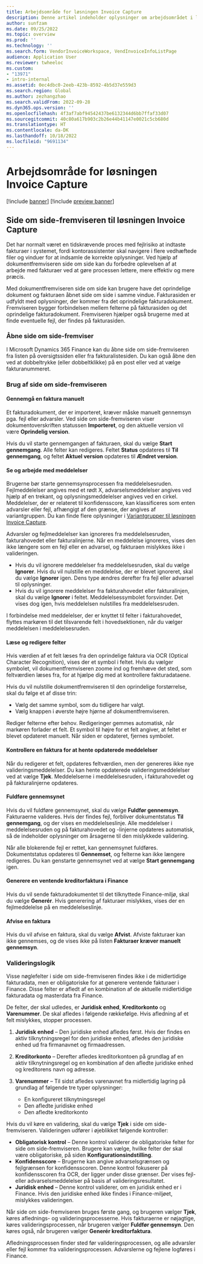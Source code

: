```yaml
---
title: Arbejdsområde for løsningen Invoice Capture
description: Denne artikel indeholder oplysninger om arbejdsområdet i løsningen Invoice Capture.
author: sunfzam
ms.date: 09/25/2022
ms.topic: overview
ms.prod: ''
ms.technology: ''
ms.search.form: VendorInvoiceWorkspace, VendInvoiceInfoListPage
audience: Application User
ms.reviewer: twheeloc
ms.custom:
- "13971"
- intro-internal
ms.assetid: 0ec4dbc0-2eeb-423b-8592-4b5d37e559d3
ms.search.region: Global
ms.author: zezhangzhao
ms.search.validFrom: 2022-09-28
ms.dyn365.ops.version: ''
ms.openlocfilehash: 4f3af7abf94542437be6132344d6bb7ffaf33d07
ms.sourcegitcommit: 40c80a617b903c2b26e44b41147e0021c5cb680d
ms.translationtype: HT
ms.contentlocale: da-DK
ms.lasthandoff: 10/18/2022
ms.locfileid: "9691134"
---
```

# <a name="invoice-capture-solution-workspace"></a>Arbejdsområde for løsningen Invoice Capture

[!include [banner](../includes/banner.md)]
[!include [preview banner](../includes/preview-banner.md)]

## <a name="side-by-side-viewer-for-the-invoice-capture-solution"></a>Side om side-fremviseren til løsningen Invoice Capture

Det har normalt været en tidskrævende proces med fejlrisiko at indtaste fakturaer i systemet, fordi kontorassistenter skal navigere i flere vedhæftede filer og vinduer for at indsamle de korrekte oplysninger. Ved hjælp af dokumentfremviseren side om side kan du forbedre oplevelsen af at arbejde med fakturaer ved at gøre processen lettere, mere effektiv og mere præcis.

Med dokumentfremviseren side om side kan brugere have det oprindelige dokument og fakturaen åbnet side om side i samme vindue. Fakturasiden er udfyldt med oplysninger, der kommer fra det oprindelige fakturadokument. Fremviseren bygger forbindelsen mellem felterne på fakturasiden og det oprindelige fakturadokument. Fremviseren hjælper også brugerne med at finde eventuelle fejl, der findes på fakturasiden.

### <a name="open-the-side-by-side-viewer"></a>Åbne side om side-fremviser

I Microsoft Dynamics 365 Finance kan du åbne side om side-fremviseren fra listen på oversigtssiden eller fra fakturalistesiden. Du kan også åbne den ved at dobbeltrykke (eller dobbeltklikke) på en post eller ved at vælge fakturanummeret.

### <a name="using-the-side-by-side-viewer"></a>Brug af side om side-fremviseren

#### <a name="manually-review-an-invoice"></a>Gennemgå en faktura manuelt

Et fakturadokument, der er importeret, kræver måske manuelt gennemsyn pga. fejl eller advarsler. Ved side om side-fremviseren viser dokumentoverskriften statussen **Importeret**, og den aktuelle version vil være **Oprindelig version**.

Hvis du vil starte gennemgangen af fakturaen, skal du vælge **Start gennemgang**. Alle felter kan redigeres. Feltet **Status** opdateres til **Til gennemgang**, og feltet **Aktuel version** opdateres til **Ændret version**.

#### <a name="view-and-work-with-messages"></a>Se og arbejde med meddelelser

Brugerne bør starte gennemsynsprocessen fra meddelelsesruden. Fejlmeddelelser angives med et rødt X, advarselsmeddelelser angives ved hjælp af en trekant, og oplysningsmeddelelser angives ved en cirkel. Meddelelser, der er relateret til konfidensscore, kan klassificeres som enten advarsler eller fejl, afhængigt af den grænse, der angives af variantgruppen. Du kan finde flere oplysninger i [Variantgrupper til løsningen Invoice Capture](invoice-capture-config-group.md).

Advarsler og fejlmeddelelser kan ignoreres fra meddelelsesruden, fakturahovedet eller fakturalinjerne. Når en meddelelse ignoreres, vises den ikke længere som en fejl eller en advarsel, og fakturaen mislykkes ikke i valideringen.

- Hvis du vil ignorere meddelelser fra meddelelsesruden, skal du vælge **Ignorer**. Hvis du vil nulstille en meddelelse, der er blevet ignoreret, skal du vælge **Ignorer** igen. Dens type ændres derefter fra fejl eller advarsel til oplysninger.
- Hvis du vil ignorere meddelelser fra fakturahovedet eller fakturalinjen, skal du vælge **Ignorer** i feltet. Meddelelsessymbolet forsvinder. Det vises dog igen, hvis meddelelsen nulstilles fra meddelelsesruden.

I forbindelse med meddelelser, der er knyttet til felter i fakturahovedet, flyttes markøren til det tilsvarende felt i hovedsektionen, når du vælger meddelelsen i meddelelsesruden.

#### <a name="proofread-and-edit-fields"></a>Læse og redigere felter

Hvis værdien af et felt læses fra den oprindelige faktura via OCR (Optical Character Recognition), vises der et symbol i feltet. Hvis du vælger symbolet, vil dokumentfremviseren zoome ind og fremhæve det sted, som feltværdien læses fra, for at hjælpe dig med at kontrollere fakturadataene.

Hvis du vil nulstille dokumentfremviseren til den oprindelige forstørrelse, skal du følge et af disse trin:

- Vælg det samme symbol, som du tidligere har valgt.
- Vælg knappen i øverste højre hjørne af dokumentfremviseren.

Rediger felterne efter behov. Redigeringer gemmes automatisk, når markøren forlader et felt. Et symbol til højre for et felt angiver, at feltet er blevet opdateret manuelt. Når siden er opdateret, fjernes symbolet.

#### <a name="check-an-invoice-to-get-up-to-date-messages"></a>Kontrollere en faktura for at hente opdaterede meddelelser

Når du redigerer et felt, opdateres feltværdien, men der genereres ikke nye valideringsmeddelelser. Du kan hente opdaterede valideringsmeddelelser ved at vælge **Tjek**. Meddelelserne i meddelelsesruden, i fakturahovedet og på fakturalinjerne opdateres.

#### <a name="complete-the-review"></a>Fuldføre gennemsynet

Hvis du vil fuldføre gennemsynet, skal du vælge **Fuldfør gennemsyn**. Fakturaerne valideres. Hvis der findes fejl, forbliver dokumentstatus **Til gennemgang**, og der vises en meddelelseslinje. Alle meddelelser i meddelelsesruden og på fakturahovedet og -linjerne opdateres automatisk, så de indeholder oplysninger om årsagerne til den mislykkede validering.

Når alle blokerende fejl er rettet, kan gennemsynet fuldføres. Dokumentstatus opdateres til **Gennemset**, og felterne kan ikke længere redigeres. Du kan genstarte gennemsynet ved at vælge **Start gennemgang** igen.

#### <a name="generate-a-pending-vendor-invoice-in-finance"></a>Generere en ventende kreditorfaktura i Finance

Hvis du vil sende fakturadokumentet til det tilknyttede Finance-miljø, skal du vælge **Generér**. Hvis generering af fakturaer mislykkes, vises der en fejlmeddelelse på en meddelelseslinje.

#### <a name="void-an-invoice"></a>Afvise en faktura

Hvis du vil afvise en faktura, skal du vælge **Afvist**. Afviste fakturaer kan ikke gennemses, og de vises ikke på listen **Fakturaer kræver manuelt gennemsyn**.

### <a name="validation-logic"></a>Valideringslogik

Visse nøglefelter i side om side-fremviseren findes ikke i de midlertidige fakturadata, men er obligatoriske for at generere ventende fakturaer i Finance. Disse felter er afledt af en kombination af de aktuelle midlertidige fakturadata og masterdata fra Finance.

De felter, der skal udledes, er **Juridisk enhed**, **Kreditorkonto** og **Varenummer**. De skal afledes i følgende rækkefølge. Hvis afledning af et felt mislykkes, stopper processen.

1. **Juridisk enhed** – Den juridiske enhed afledes først. Hvis der findes en aktiv tilknytningsregel for den juridiske enhed, afledes den juridiske enhed ud fra firmanavnet og firmaadressen.
2. **Kreditorkonto** – Derefter afledes kreditorkontoen på grundlag af en aktiv tilknytningsregel og en kombination af den afledte juridiske enhed og kreditorens navn og adresse.
3. **Varenummer** – Til sidst afledes varenavnet fra midlertidig lagring på grundlag af følgende tre typer oplysninger:

    - En konfigureret tilknytningsregel
    - Den afledte juridiske enhed
    - Den afledte kreditorkonto

Hvis du vil køre en validering, skal du vælge **Tjek** i side om side-fremviseren. Valideringen udfører i øjeblikket følgende kontroller:

- **Obligatorisk kontrol** – Denne kontrol validerer de obligatoriske felter for side om side-fremviseren. Brugere kan vælge, hvilke felter der skal være obligatoriske, på siden **Konfigurationsindstilling**.
- **Konfidensscore** – Brugerne kan angive advarselsgrænsen og fejlgrænsen for konfidensscoren. Denne kontrol fokuserer på konfidensscoren fra OCR, der ligger under disse grænser. Der vises fejl- eller advarselsmeddelelser på basis af valideringsresultatet.
- **Juridisk enhed** – Denne kontrol validerer, om en juridisk enhed er i Finance. Hvis den juridiske enhed ikke findes i Finance-miljøet, mislykkes valideringen.

Når side om side-fremviseren bruges første gang, og brugeren vælger **Tjek**, køres aflednings- og valideringsprocesserne. Hvis fakturaerne er nøjagtige, køres valideringsprocessen, når brugeren vælger **Fuldfør gennemsyn**. Den køres også, når brugeren vælger **Generér kreditorfaktura**.

Afledningsprocessen finder sted før valideringsprocessen, og alle advarsler eller fejl kommer fra valideringsprocessen. Advarslerne og fejlene logføres i Finance.
